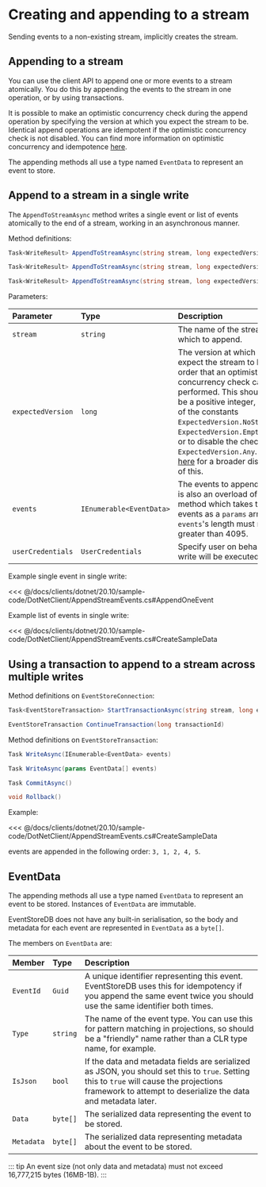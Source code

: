 # Creating and appending to a stream

Sending events to a non-existing stream, implicitly creates the stream.

## Appending to a stream

You can use the client API to append one or more events to a stream atomically. You do this by appending the events to the stream in one operation, or by using transactions.

It is possible to make an optimistic concurrency check during the append operation by specifying the version at which you expect the stream to be. Identical append operations are idempotent if the optimistic concurrency check is not disabled. You can find more information on optimistic concurrency and idempotence [here](../appending/optimistic-concurrency-and-idempotence.md).

The appending methods all use a type named `EventData` to represent an event to store.

## Append to a stream in a single write

The `AppendToStreamAsync` method writes a single event or list of events atomically to the end of a stream, working in an asynchronous manner.

Method definitions:

```csharp
Task<WriteResult> AppendToStreamAsync(string stream, long expectedVersion, params EventData[] events)
```

```csharp
Task<WriteResult> AppendToStreamAsync(string stream, long expectedVersion, UserCredentials userCredentials, params EventData[] events)
```

```csharp
Task<WriteResult> AppendToStreamAsync(string stream, long expectedVersion, IEnumerable<EventData> events)
```

Parameters:

| Parameter         | Type                     | Description                                                                                                                                                                                                                                                                                                                                                                           |
| :---------------- | :----------------------- | :------------------------------------------------------------------------------------------------------------------------------------------------------------------------------------------------------------------------------------------------------------------------------------------------------------------------------------------------------------------------------------ |
| `stream`          | `string`                 | The name of the stream to which to append.                                                                                                                                                                                                                                                                                                                                            |
| `expectedVersion` | `long`                   | The version at which you expect the stream to be in order that an optimistic concurrency check can be performed. This should either be a positive integer, or one of the constants `ExpectedVersion.NoStream`, `ExpectedVersion.EmptyStream`, or to disable the check, `ExpectedVersion.Any`. See [here](optimistic-concurrency-and-idempotence.md) for a broader discussion of this. |
| `events`          | `IEnumerable<EventData>` | The events to append. There is also an overload of each method which takes the events as a `params` array. `events`'s length must not be greater than 4095.                                                                                                                                                                                                                           |
| `userCredentials` | `UserCredentials`        | Specify user on behalf whom write will be executed.                                                                                                                                                                                                                                                                                                                                   |

Example single event in single write:

<<< @/docs/clients/dotnet/20.10/sample-code/DotNetClient/AppendStreamEvents.cs#AppendOneEvent

Example list of events in single write:

<<< @/docs/clients/dotnet/20.10/sample-code/DotNetClient/AppendStreamEvents.cs#CreateSampleData

## Using a transaction to append to a stream across multiple writes

Method definitions on `EventStoreConnection`:

```csharp
Task<EventStoreTransaction> StartTransactionAsync(string stream, long expectedVersion)
```

```csharp
EventStoreTransaction ContinueTransaction(long transactionId)
```

Method definitions on `EventStoreTransaction`:

```csharp
Task WriteAsync(IEnumerable<EventData> events)
```

```csharp
Task WriteAsync(params EventData[] events)
```

```csharp
Task CommitAsync()
```

```csharp
void Rollback()
```

Example:

<<< @/docs/clients/dotnet/20.10/sample-code/DotNetClient/AppendStreamEvents.cs#CreateSampleData

events are appended in the following order: `3, 1, 2, 4, 5`.

## EventData

The appending methods all use a type named `EventData` to represent an event to be stored. Instances of `EventData` are immutable.

EventStoreDB does not have any built-in serialisation, so the body and metadata for each event are represented in `EventData` as a `byte[]`.

The members on `EventData` are:

| Member     | Type     | Description                                                                                                                                                                                               |
| :--------- | :------- | :-------------------------------------------------------------------------------------------------------------------------------------------------------------------------------------------------------- |
| `EventId`  | `Guid`   | A unique identifier representing this event. EventStoreDB uses this for idempotency if you append the same event twice you should use the same identifier both times.                                     |
| `Type`     | `string` | The name of the event type. You can use this for pattern matching in projections, so should be a "friendly" name rather than a CLR type name, for example.                                                |
| `IsJson`   | `bool`   | If the data and metadata fields are serialized as JSON, you should set this to `true`. Setting this to `true` will cause the projections framework to attempt to deserialize the data and metadata later. |
| `Data`     | `byte[]` | The serialized data representing the event to be stored.                                                                                                                                                  |
| `Metadata` | `byte[]` | The serialized data representing metadata about the event to be stored.                                                                                                                                   |

::: tip
An event size (not only data and metadata) must not exceed 16,777,215 bytes (16MB-1B).
:::
